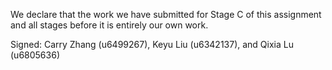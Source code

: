 We declare that the work we have submitted for Stage C of this assignment and all stages before it is entirely our own work.

Signed: Carry Zhang (u6499267), Keyu Liu (u6342137), and Qixia Lu (u6805636)
